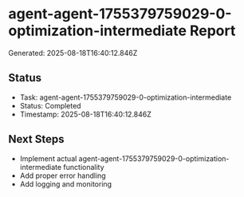 # agent-agent-1755379759029-0-optimization-intermediate Report

Generated: 2025-08-18T16:40:12.846Z

## Status
- Task: agent-agent-1755379759029-0-optimization-intermediate
- Status: Completed
- Timestamp: 2025-08-18T16:40:12.846Z

## Next Steps
- Implement actual agent-agent-1755379759029-0-optimization-intermediate functionality
- Add proper error handling
- Add logging and monitoring
